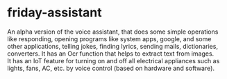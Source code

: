 # friday-assistant
An alpha version of the voice assistant, that does some simple operations like responding, opening programs like system apps, google, and some other applications, telling jokes, finding lyrics,  sending mails, dictionaries, converters.
It has an Ocr function that helps to extract text from images.  
It has an IoT feature for turning on and off all electrical appliances such as lights, fans, AC, etc. by voice control (based on hardware and software).
